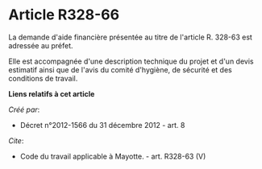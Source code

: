 # Article R328-66

La demande d'aide financière présentée au titre de l'article R. 328-63 est adressée au préfet. 

Elle est accompagnée d'une description technique du projet et d'un devis estimatif ainsi que de l'avis du comité d'hygiène,
de sécurité et des conditions de travail.

**Liens relatifs à cet article**

_Créé par_:

  - Décret n°2012-1566 du 31 décembre 2012 - art. 8

_Cite_:

  - Code du travail applicable à Mayotte. - art. R328-63 (V)
